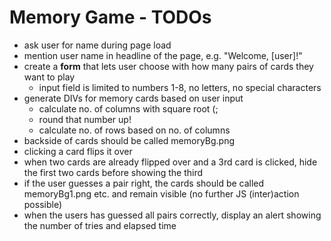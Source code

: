 # Memory Game - TODOs

* ask user for name during page load
* mention user name in headline of the page, e.g. "Welcome, [user]!"
* create a __form__ that lets user choose with how many pairs of cards they want to play
    * input field is limited to numbers 1-8, no letters, no special characters
* generate DIVs for memory cards based on user input
    * calculate no. of columns with square root (;
    * round that number up!
    * calculate no. of rows based on no. of columns
* backside of cards should be called memoryBg.png
* clicking a card flips it over
* when two cards are already flipped over and a 3rd card is clicked, hide the first two cards before showing the third
* if the user guesses a pair right, the cards should be called memoryBg1.png etc. and remain visible (no further JS (inter)action possible)
* when the users has guessed all pairs correctly, display an alert showing the number of tries and elapsed time
